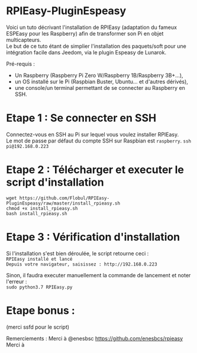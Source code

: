 # RPIEasy-PluginEspeasy

Voici un tuto décrivant l'installation de RPIEasy (adaptation du fameux ESPEasy pour les Raspberry) afin de transformer son Pi en objet multicapteurs.  
Le but de ce tuto étant de simplier l'installation des paquets/soft pour une intégration facile dans Jeedom, via le plugin Espeasy de Lunarok.  

Pré-requis :
- Un Raspberry (Raspberry Pi Zero W/Raspberry 1B/Raspberry 3B+...),  
- un OS installé sur le Pi (Raspbian Buster, Ubuntu... et d'autres dérivés),  
- une console/un terminal permettant de se connecter au Raspberry en SSH.  

# Etape 1 : Se connecter en SSH  

Connectez-vous en SSH au Pi sur lequel vous voulez installer RPIEasy.  
Le mot de passe par défaut du compte SSH sur Raspbian est `raspberry`.
`ssh pi@192.168.0.223`

# Etape 2 : Télécharger et executer le script d'installation  

`wget https://github.com/Flobul/RPIEasy-PluginEspeasy/raw/master/install_rpieasy.sh`  
`chmod +x install_rpieasy.sh`  
`bash install_rpieasy.sh`

# Etape 3 : Vérification d'installation  

Si l'installation s'est bien déroulée, le script retourne ceci :  
`RPIEasy installé et lancé`  
`Depuis votre navigateur, saisissez : http://192.168.0.223`

Sinon, il faudra executer manuellement la commande de lancement et noter l'erreur :  
`sudo python3.7 RPIEasy.py`

# Etape bonus :
(merci ssfd pour le script)



Remerciements :
Merci à @enesbsc https://github.com/enesbcs/rpieasy
Merci à 
